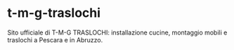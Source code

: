 # t-m-g-traslochi
Sito ufficiale di T-M-G TRASLOCHI: installazione cucine, montaggio mobili e traslochi a Pescara e in Abruzzo.
